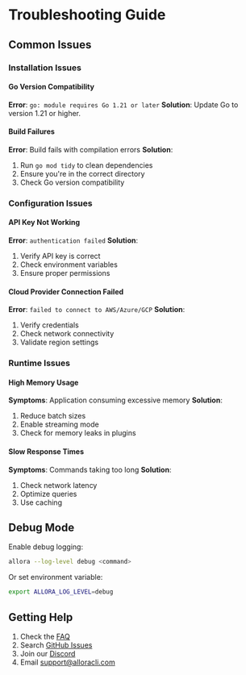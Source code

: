 # Troubleshooting Guide

## Common Issues

### Installation Issues

#### Go Version Compatibility
**Error**: `go: module requires Go 1.21 or later`
**Solution**: Update Go to version 1.21 or higher.

#### Build Failures
**Error**: Build fails with compilation errors
**Solution**: 
1. Run `go mod tidy` to clean dependencies
2. Ensure you're in the correct directory
3. Check Go version compatibility

### Configuration Issues

#### API Key Not Working
**Error**: `authentication failed`
**Solution**:
1. Verify API key is correct
2. Check environment variables
3. Ensure proper permissions

#### Cloud Provider Connection Failed
**Error**: `failed to connect to AWS/Azure/GCP`
**Solution**:
1. Verify credentials
2. Check network connectivity
3. Validate region settings

### Runtime Issues

#### High Memory Usage
**Symptoms**: Application consuming excessive memory
**Solution**:
1. Reduce batch sizes
2. Enable streaming mode
3. Check for memory leaks in plugins

#### Slow Response Times
**Symptoms**: Commands taking too long
**Solution**:
1. Check network latency
2. Optimize queries
3. Use caching

## Debug Mode

Enable debug logging:

```bash
allora --log-level debug <command>
```

Or set environment variable:
```bash
export ALLORA_LOG_LEVEL=debug
```

## Getting Help

1. Check the [FAQ](faq.md)
2. Search [GitHub Issues](https://github.com/AlloraAi/AlloraCLI/issues)
3. Join our [Discord](https://discord.gg/alloracli)
4. Email support@alloracli.com
